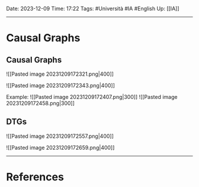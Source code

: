 Date: 2023-12-09
Time: 17:22
Tags: #Università #IA #English 
Up: [[IA]]

---
# Causal Graphs

## Causal Graphs

![[Pasted image 20231209172321.png|400]]

![[Pasted image 20231209172343.png|400]]

Example:
![[Pasted image 20231209172407.png|300]] ![[Pasted image 20231209172458.png|300]]

## DTGs

![[Pasted image 20231209172557.png|400]]

![[Pasted image 20231209172659.png|400]]




---
# References
